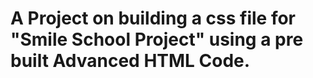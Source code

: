 # A Project on building a css file for "Smile School Project" using a pre built Advanced HTML Code.
